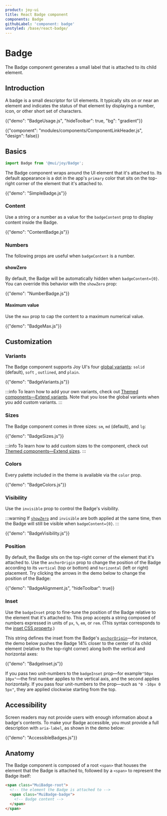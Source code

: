 ```yaml
---
product: joy-ui
title: React Badge component
components: Badge
githubLabel: 'component: badge'
unstyled: /base/react-badge/
---
```


# Badge

<p class="description">The Badge component generates a small label that is attached to its child element.</p>

## Introduction

A badge is a small descriptor for UI elements.
It typically sits on or near an element and indicates the status of that element by displaying a number, icon, or other short set of characters.

{{"demo": "BadgeUsage.js", "hideToolbar": true, "bg": "gradient"}}

{{"component": "modules/components/ComponentLinkHeader.js", "design": false}}

## Basics

```jsx
import Badge from '@mui/joy/Badge';
```

The Badge component wraps around the UI element that it's attached to.
Its default appearance is a dot in the app's `primary` color that sits on the top-right corner of the element that it's attached to.

{{"demo": "SimpleBadge.js"}}

### Content

Use a string or a number as a value for the `badgeContent` prop to display content inside the Badge.

{{"demo": "ContentBadge.js"}}

### Numbers

The following props are useful when `badgeContent` is a number.

#### showZero

By default, the Badge will be automatically hidden when `badgeContent={0}`.
You can override this behavior with the `showZero` prop:

{{"demo": "NumberBadge.js"}}

#### Maximum value

Use the `max` prop to cap the content to a maximum numerical value.

{{"demo": "BadgeMax.js"}}

## Customization

### Variants

The Badge component supports Joy UI's four [global variants](/joy-ui/main-features/global-variants/): `solid` (default), `soft` , `outlined`, and `plain`.

{{"demo": "BadgeVariants.js"}}

:::info
To learn how to add your own variants, check out [Themed components—Extend variants](/joy-ui/customization/themed-components/#extend-variants).
Note that you lose the global variants when you add custom variants.
:::

### Sizes

The Badge component comes in three sizes: `sm`, `md` (default), and `lg`:

{{"demo": "BadgeSizes.js"}}

:::info
To learn how to add custom sizes to the component, check out [Themed components—Extend sizes](/joy-ui/customization/themed-components/#extend-sizes).
:::

### Colors

Every palette included in the theme is available via the `color` prop.

{{"demo": "BadgeColors.js"}}

### Visibility

Use the `invisible` prop to control the Badge's visibility.

:::warning
If [`showZero`](#numbers) and `invisible` are both applied at the same time, then the Badge will still be visible when `badgeContent={0}`.
:::

{{"demo": "BadgeVisibility.js"}}

### Position

By default, the Badge sits on the top-right corner of the element that it's attached to.
Use the `anchorOrigin` prop to change the position of the Badge according to its `vertical` (top or bottom) and `horizontal` (left or right) placement.
Try clicking the arrows in the demo below to change the position of the Badge:

{{"demo": "BadgeAlignment.js", "hideToolbar": true}}

### Inset

Use the `badgeInset` prop to fine-tune the position of the Badge relative to the element that it's attached to.
This prop accepts a string composed of numbers expressed in units of `px`, `%`, `em`, or `rem`. (This syntax corresponds to the [inset CSS property](https://developer.mozilla.org/en-US/docs/Web/CSS/inset).)

This string defines the inset from the Badge's [`anchorOrigin`](#position)—for instance, the demo below pushes the Badge 14% closer to the center of its child element (relative to the top-right corner) along both the vertical and horizontal axes:

{{"demo": "BadgeInset.js"}}

If you pass two unit-numbers to the `badgeInset` prop—for example`"50px 10px"`—the first number applies to the vertical axis, and the second applies horizontally.
If you pass four unit-numbers to the prop—such as `"0 -10px 0 5px"`, they are applied clockwise starting from the top.

## Accessibility

Screen readers may not provide users with enough information about a badge's contents.
To make your Badge accessible, you must provide a full description with `aria-label`, as shown in the demo below:

{{"demo": "AccessibleBadges.js"}}

## Anatomy

The Badge component is composed of a root `<span>` that houses the element that the Badge is attached to, followed by a `<span>` to represent the Badge itself:

```html
<span class="MuiBadge-root">
  <!-- the element the Badge is attached to -->
  <span class="MuiBadge-badge">
    <!-- Badge content -->
  </span>
</span>
```
